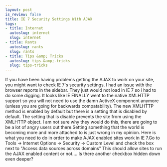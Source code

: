 ```yaml
--- 
layout: post
is_review: false
title: IE 7 Security Settings With AJAX
tags: 
- title: Internet
  autoslug: internet
  slug: internet
- title: Rants
  autoslug: rants
  slug: rants
- title: Tips &amp; Tricks
  autoslug: tips-&amp;-tricks
  slug: tips-tricks
---
```

If you have been having problems getting the AJAX to work on your site, you might want to check IE 7's security settings.  I had an issue with the browser reports in the sidebar.  They just would not load in IE 7 so i had to do some digging.  It looks like IE FINALLY went to the native XMLHTTP support so you will not need to use the damn ActiveX component anymore (unless you are going for backwards compatability).  The new XMLHTTP method is enabled by default but there is a setting that is disabled by default.  The setting that is disable prevents the site from using the XMLHTTP object.  I am not sure why they would do this, there are going to be a lot of angry users out there.Setting something that the world is becoming more and more attached to is just wrong in my opinion.  Here is what you need to do in order to make AJAX enabled sites work in IE 7.Go to Tools -> Internet Options -> Security -> Custom Level and check the box next to "Access data sources across domains" This should allow sites to run the AJAX enabled content or not....  Is there another checkbox hidden down even deeper?
